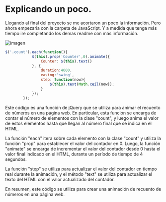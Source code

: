 # Explicando un poco.

Llegando al final del proyecto se me acortaron un poco la información. 
Pero ahora empezaria con la carpeta de JavaScript. Y a medida que tenga más tiempo ire completando los demas readme con más información. 

![imagen](https://i.pinimg.com/564x/a0/4a/6e/a04a6e08a9a76cbaf6e9eee8bda5383c.jpg)

```js
$('.count').each(function(){
			$(this).prop('Counter',0).animate({
				Counter: $(this).text()
			}, {
				duration:4000,
				easing:'swing',
				step: function(now){
					$(this).text(Math.ceil(now));
				}
			});
		});
```

Este código es una función de jQuery que se utiliza para animar el recuento de números en una página web. En particular, esta función se encarga de contar el número de elementos con la clase "count", y luego anima el valor de estos elementos hasta que llegan al número final que se indica en el HTML.

La función "each" itera sobre cada elemento con la clase "count" y utiliza la función "prop" para establecer el valor del contador en 0. Luego, la función "animate" se encarga de incrementar el valor del contador desde 0 hasta el valor final indicado en el HTML, durante un período de tiempo de 4 segundos.

La función "step" se utiliza para actualizar el valor del contador en tiempo real durante la animación, y el método "text" se utiliza para actualizar el texto del HTML con el valor actualizado del contador.

En resumen, este código se utiliza para crear una animación de recuento de números en una página web.